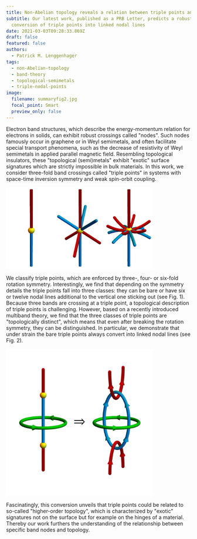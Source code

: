 ```yaml
---
title: Non-Abelian topology reveals a relation between triple points and nodal links
subtitle: Our latest work, published as a PRB Letter, predicts a robust
  conversion of triple points into linked nodal lines
date: 2021-03-03T09:28:33.869Z
draft: false
featured: false
authors:
  - Patrick M. Lenggenhager
tags:
  - non-Abelian-topology
  - band-theory
  - topological-semimetals
  - triple-nodal-points
image:
  filename: summaryfig2.jpg
  focal_point: Smart
  preview_only: false
---
```

<section>
<p>Electron band structures, which describe the energy-momentum relation for electrons in solids, can exhibit robust crossings called "nodes". Such nodes famously occur in graphene or in Weyl semimetals, and often facilitate special transport phenomena, such as the decrease of resistivity of Weyl semimetals in applied parallel magnetic field. Resembling topological insulators, these "topological (semi)metals" exhibit "exotic" surface signatures which are strictly impossible in bulk materials. In this work, we consider three-fold band crossings called "triple points" in systems with space-time inversion symmetry and weak spin-orbit coupling.</p>
<img src="summaryfig1.jpg" width="400" max-width: 100%>
<p>We classify triple points, which are enforced by three-, four- or six-fold rotation symmetry. Interestingly, we find that depending on the symmetry details the triple points fall into three classes: they can be bare or have six or twelve nodal lines additional to the vertical one sticking out (see Fig. 1). Because three bands are crossing at a triple point, a topological description of triple points is challenging. However, based on a recently introduced multiband theory, we find that the three classes of triple points are "topologically distinct", which means that even after breaking the rotation symmetry, they can be distinguished. In particular, we demonstrate that under strain the bare triple points always convert into linked nodal lines (see Fig. 2).</p>
<img src="summaryfig2.jpg" width="400" max-width: 100% >
<p> Fascinatingly, this conversion unveils that triple points could be related to so-called "higher-order topology", which is characterized by "exotic" signatures not on the surface but for example on the hinges of a material. Thereby our work furthers the understanding of the relationship between specific band nodes and topology. </p>
</section>
